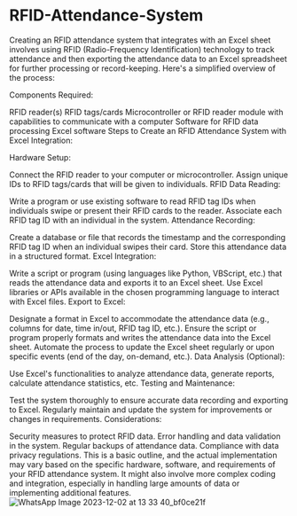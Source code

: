 # RFID-Attendance-System

Creating an RFID attendance system that integrates with an Excel sheet involves using RFID (Radio-Frequency Identification) technology to track attendance and then exporting the attendance data to an Excel spreadsheet for further processing or record-keeping. Here's a simplified overview of the process:

Components Required:

RFID reader(s)
RFID tags/cards
Microcontroller or RFID reader module with capabilities to communicate with a computer
Software for RFID data processing
Excel software
Steps to Create an RFID Attendance System with Excel Integration:

Hardware Setup:

Connect the RFID reader to your computer or microcontroller.
Assign unique IDs to RFID tags/cards that will be given to individuals.
RFID Data Reading:

Write a program or use existing software to read RFID tag IDs when individuals swipe or present their RFID cards to the reader.
Associate each RFID tag ID with an individual in the system.
Attendance Recording:

Create a database or file that records the timestamp and the corresponding RFID tag ID when an individual swipes their card.
Store this attendance data in a structured format.
Excel Integration:

Write a script or program (using languages like Python, VBScript, etc.) that reads the attendance data and exports it to an Excel sheet.
Use Excel libraries or APIs available in the chosen programming language to interact with Excel files.
Export to Excel:

Designate a format in Excel to accommodate the attendance data (e.g., columns for date, time in/out, RFID tag ID, etc.).
Ensure the script or program properly formats and writes the attendance data into the Excel sheet.
Automate the process to update the Excel sheet regularly or upon specific events (end of the day, on-demand, etc.).
Data Analysis (Optional):

Use Excel's functionalities to analyze attendance data, generate reports, calculate attendance statistics, etc.
Testing and Maintenance:

Test the system thoroughly to ensure accurate data recording and exporting to Excel.
Regularly maintain and update the system for improvements or changes in requirements.
Considerations:

Security measures to protect RFID data.
Error handling and data validation in the system.
Regular backups of attendance data.
Compliance with data privacy regulations.
This is a basic outline, and the actual implementation may vary based on the specific hardware, software, and requirements of your RFID attendance system. It might also involve more complex coding and integration, especially in handling large amounts of data or implementing additional features.
![WhatsApp Image 2023-12-02 at 13 33 40_bf0ce21f](https://github.com/blazingfire03/RFID-Attendance-System/assets/99821502/f11cff80-addd-45dc-9e27-b58d92d4b40c)
